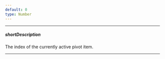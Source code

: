 ```yaml
---
default: 0
type: Number
---
```

---
##### shortDescription
The index of the currently active pivot item.

---
